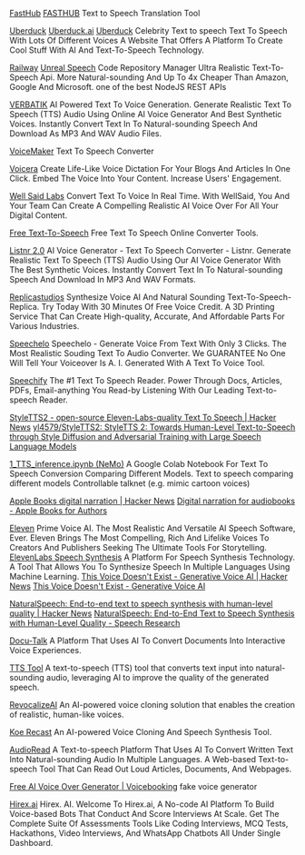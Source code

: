 
[FastHub](https://fasthub.net/)
[FASTHUB](https://github.com/k0shk0sh/FastHub)
Text to Speech Translation Tool

[Uberduck](https://www.uberduck.ai)
[Uberduck.ai](https://uberduck.ai/speak)
[Uberduck](https://app.uberduck.ai/speak#mode=tts-basic&voice=zwf)
Celebrity Text to speech
Text To Speech With Lots Of Different Voices
A Website That Offers A Platform To Create Cool Stuff With AI And Text-To-Speech Technology.

[Railway](https://railway.app/)
[Unreal Speech](http://unrealspeech.up.railway.app)
Code Repository Manager
Ultra Realistic Text-To-Speech Api. More Natural-sounding And Up To 4x Cheaper Than Amazon, Google And Microsoft.
one of the best NodeJS REST APIs

[VERBATIK](http://verbatik.com)
AI Powered Text To Voice Generation. Generate Realistic Text To Speech (TTS)
Audio Using Online AI Voice Generator And Best Synthetic Voices. Instantly Convert Text In To Natural-sounding Speech And Download As MP3 And WAV Audio Files.

[VoiceMaker](https://www.voicemaker.in/)
Text To Speech Converter

[Voicera](http://www.voicera.co)
Create Life-Like Voice Dictation For Your Blogs And Articles In One Click. Embed The Voice Into Your Content. Increase Users' Engagement.

[Well Said Labs](https://wellsaidlabs.com/)
Convert Text To Voice In Real Time. With WellSaid, You And Your Team Can Create A Compelling Realistic AI Voice Over For All Your Digital Content.

[Free Text-To-Speech](http://www.text-to-speech.online)
Free Text To Speech Online Converter Tools.

[Listnr 2.0](https://www.listnr.tech/)
AI Voice Generator - Text To Speech Converter - Listnr. Generate Realistic Text To Speech (TTS)
Audio Using Our AI Voice Generator With The Best Synthetic Voices. Instantly Convert Text In To Natural-sounding Speech And Download In MP3 And WAV Formats.

[Replicastudios](https://www.replicastudios.com/)
Synthesize Voice AI And Natural Sounding Text-To-Speech-Replica. Try Today With 30 Minutes Of Free Voice Credit.
A 3D Printing Service That Can Create High-quality, Accurate, And Affordable Parts For Various Industries.

[Speechelo](http://speechelo.com)
Speechelo - Generate Voice From Text With Only 3 Clicks. The Most Realistic Souding Text To Audio Converter. We GUARANTEE No One Will Tell Your Voiceover Is A. I. Generated With A Text To Voice Tool.

[Speechify](http://speechify.com)
The #1 Text To Speech Reader. Power Through Docs, Articles, PDFs, Email-anything You Read-by Listening With Our Leading Text-to-speech Reader.

[StyleTTS2 - open-source Eleven-Labs-quality Text To Speech | Hacker News](https://news.ycombinator.com/item?id=38335255)
[yl4579/StyleTTS2: StyleTTS 2: Towards Human-Level Text-to-Speech through Style Diffusion and Adversarial Training with Large Speech Language Models](https://github.com/yl4579/StyleTTS2)

[1_TTS_inference.ipynb (NeMo)](https://colab.research.google.com/github/NVIDIA/NeMo/blob/stable/tutorials/tts/1_TTS_inference.ipynb)
A Google Colab Notebook For Text To Speech Conversion Comparing Different Models.
Text to speech comparing different models
Controllable talknet (e.g. mimic cartoon voices)

[Apple Books digital narration | Hacker News](https://news.ycombinator.com/item?id=34256592)
[Digital narration for audiobooks - Apple Books for Authors](https://authors.apple.com/support/4519-digital-narration-audiobooks)

[Eleven](https://beta.elevenlabs.io/)
Prime Voice AI. The Most Realistic And Versatile AI Speech Software, Ever. Eleven Brings The Most Compelling, Rich And Lifelike Voices To Creators And Publishers Seeking The Ultimate Tools For Storytelling.
[ElevenLabs Speech Synthesis](https://beta.elevenlabs.io/speech-synthesis)
A Platform For Speech Synthesis Technology.
A Tool That Allows You To Synthesize Speech In Multiple Languages Using Machine Learning.
[This Voice Doesn't Exist - Generative Voice AI | Hacker News](https://news.ycombinator.com/item?id=34361651)
[This Voice Doesn't Exist - Generative Voice AI](https://elevenlabs.io/blog/enter-the-new-year-with-a-bang/)

[NaturalSpeech: End-to-end text to speech synthesis with human-level quality | Hacker News](https://news.ycombinator.com/item?id=31416098)
[NaturalSpeech: End-to-End Text to Speech Synthesis with Human-Level Quality - Speech Research](https://speechresearch.github.io/naturalspeech/)

[Docu-Talk](https://docu-talk.com/)
A Platform That Uses AI To Convert Documents Into Interactive Voice Experiences.

[TTS Tool](https://ttstool.com/)
A text-to-speech (TTS) tool that converts text input into natural-sounding audio, leveraging AI to improve the quality of the generated speech.

[RevocalizeAI](https://www.revocalize.ai/)
An AI-powered voice cloning solution that enables the creation of realistic, human-like voices.

[Koe Recast](https://koe.ai/)
An AI-powered Voice Cloning And Speech Synthesis Tool.

[AudioRead](https://audioread.com/)
A Text-to-speech Platform That Uses AI To Convert Written Text Into Natural-sounding Audio In Multiple Languages.
A Web-based Text-to-speech Tool That Can Read Out Loud Articles, Documents, And Webpages.

[Free AI Voice Over Generator | Voicebooking](https://www.voicebooking.com/en/free-voice-over-generator)
fake voice generator

[Hirex.ai](http://www.hirex.ai)
Hirex. AI. Welcome To Hirex.ai, A No-code AI Platform To Build Voice-based Bots That Conduct And Score Interviews At Scale. Get The Complete Suite Of Assessments Tools Like Coding Interviews, MCQ Tests, Hackathons, Video Interviews, And WhatsApp Chatbots All Under Single Dashboard.
